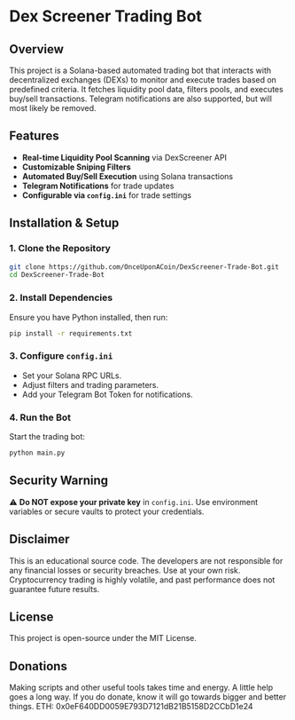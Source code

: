 # **Dex Screener Trading Bot**

## **Overview**
This project is a Solana-based automated trading bot that interacts with decentralized exchanges (DEXs) to monitor and execute trades based on predefined criteria. It fetches liquidity pool data, filters pools, and executes buy/sell transactions. Telegram notifications are also supported, but will most likely be removed.

## **Features**
-  **Real-time Liquidity Pool Scanning** via DexScreener API  
-  **Customizable Sniping Filters**
-  **Automated Buy/Sell Execution** using Solana transactions  
-  **Telegram Notifications** for trade updates  
-  **Configurable via `config.ini`** for trade settings  

## **Installation & Setup**
### **1. Clone the Repository**
```sh
git clone https://github.com/OnceUponACoin/DexScreener-Trade-Bot.git
cd DexScreener-Trade-Bot
```

### **2. Install Dependencies**
Ensure you have Python installed, then run:
```sh
pip install -r requirements.txt
```

### **3. Configure `config.ini`**
- Set your Solana RPC URLs.
- Adjust filters and trading parameters.
- Add your Telegram Bot Token for notifications.

### **4. Run the Bot**
Start the trading bot:
```sh
python main.py
```

## **Security Warning**
⚠️ **Do NOT expose your private key** in `config.ini`. Use environment variables or secure vaults to protect your credentials.

## **Disclaimer**
This is an educational source code. The developers are not responsible for any financial losses or security breaches. Use at your own risk. Cryptocurrency trading is highly volatile, and past performance does not guarantee future results.

## **License**
This project is open-source under the MIT License.

## **Donations**
Making scripts and other useful tools takes time and energy. A little help goes a long way. If you do donate, know it will go towards bigger and better things.
ETH: 0x0eF640DD0059E793D7121dB21B5158D2CCbD1e24
